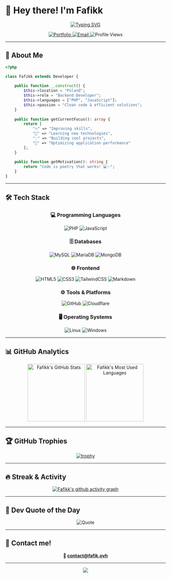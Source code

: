 # 👋 Hey there! I'm Fafikk

<div align="center">
  
  [![Typing SVG](https://readme-typing-svg.herokuapp.com?font=Fira+Code&weight=600&size=28&duration=3000&pause=1000&color=00D9FF&center=true&vCenter=true&multiline=true&width=600&height=100&lines=Backend+Developer+%F0%9F%92%BB;From+Poland)](https://git.io/typing-svg)
  
  <p>
    <a href="https://fafik.ovh" target="_blank">
      <img src="https://img.shields.io/badge/🌐_Portfolio-00D9FF?style=for-the-badge&logoColor=white" alt="Portfolio"/>
    </a>
    <a href="mailto:contact@fafik.ovh">
      <img src="https://img.shields.io/badge/📧_Email-EA4335?style=for-the-badge&logo=gmail&logoColor=white" alt="Email"/>
    </a>
    <img src="https://komarev.com/ghpvc/?username=Fafikk&style=for-the-badge&color=00D9FF" alt="Profile Views"/>
  </p>
  
</div>

---

## 🚀 About Me

```php
<?php

class Fafikk extends Developer {
    
    public function __construct() {
        $this->location = "Poland";
        $this->role = "Backend Developer";
        $this->languages = ["PHP", "JavaScript"];
        $this->passion = "Clean code & efficient solutions";
    }
    
    public function getCurrentFocus(): array {
        return [
            "🔥" => "Improving skills",
            "🌱" => "Learning new technologies",
            "💡" => "Building cool projects",
            "🎯" => "Optimizing application performance"
        ];
    }
    
    public function getMotivation(): string {
        return "Code is poetry that works! 💻✨";
    }
}
```

---

## 🛠️ Tech Stack

<div align="center">

### 💻 Programming Languages
![PHP](https://img.shields.io/badge/PHP-777BB4?style=for-the-badge&logo=php&logoColor=white)
![JavaScript](https://img.shields.io/badge/JavaScript-F7DF1E?style=for-the-badge&logo=javascript&logoColor=black)

### 🗄️ Databases
![MySQL](https://img.shields.io/badge/MySQL-4479A1?style=for-the-badge&logo=mysql&logoColor=white)
![MariaDB](https://img.shields.io/badge/MariaDB-003545?style=for-the-badge&logo=mariadb&logoColor=white)
![MongoDB](https://img.shields.io/badge/MongoDB-13aa52?style=for-the-badge&logo=mongodb&logoColor=white)

### 🌐 Frontend
![HTML5](https://img.shields.io/badge/HTML5-E34F26?style=for-the-badge&logo=html5&logoColor=white)
![CSS3](https://img.shields.io/badge/CSS3-1572B6?style=for-the-badge&logo=css3&logoColor=white)
![TailwindCSS](https://img.shields.io/badge/tailwindcss-%2338B2AC.svg?style=for-the-badge&logo=tailwind-css&logoColor=white)
![Markdown](https://img.shields.io/badge/Markdown-000000?style=for-the-badge&logo=markdown&logoColor=white)

### ⚙️ Tools & Platforms
![GitHub](https://img.shields.io/badge/GitHub-181717?style=for-the-badge&logo=github&logoColor=white)
![Cloudflare](https://img.shields.io/badge/Cloudflare-F38020?style=for-the-badge&logo=cloudflare&logoColor=white)

### 🖥️ Operating Systems
![Linux](https://img.shields.io/badge/Linux-FCC624?style=for-the-badge&logo=linux&logoColor=black)
![Windows](https://img.shields.io/badge/Windows-0078D6?style=for-the-badge&logo=windows&logoColor=white)

</div>

---

## 📊 GitHub Analytics

<div align="center">
  
  <img height="180em" src="https://github-readme-stats.vercel.app/api?username=Fafikk&show_icons=true&theme=tokyonight&hide_border=true&count_private=true" alt="Fafikk's GitHub Stats"/>
  <img height="180em" src="https://github-readme-stats.vercel.app/api/top-langs/?username=Fafikk&layout=compact&theme=tokyonight&hide_border=true" alt="Fafikk's Most Used Languages"/>
  
</div>

---

## 🏆 GitHub Trophies

<div align="center">
  
  [![trophy](https://github-profile-trophy.vercel.app/?username=Fafikk&theme=tokyonight&no-frame=true&column=7)](https://github.com/ryo-ma/github-profile-trophy)
  
</div>

---

## 🔥 Streak & Activity

<div align="center">
  
  [![Fafikk's github activity graph](https://github-readme-activity-graph.vercel.app/graph?username=Fafikk&theme=tokyo-night&hide_border=true)](https://github.com/ashutosh00710/github-readme-activity-graph)
  
</div>

---

## 💭 Dev Quote of the Day

<div align="center">
  
  ![Quote](https://github-readme-quotes-bay.vercel.app/quote?theme=tokyonight&animation=grow_out_in&quoteCategory=programming)
  
</div>

---

## 🤝 Contact me!

<div align="center">
  
  **📧 [contact@fafik.ovh](mailto:contact@fafik.ovh)**
  
  ---
  
  <img src="https://capsule-render.vercel.app/api?type=waving&color=gradient&height=100&section=footer"/>
  
</div>
